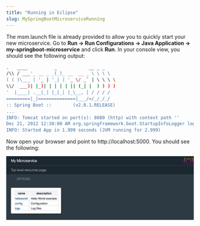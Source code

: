 ```yaml
---
title: "Running in Eclipse"
slug: MySpringBootMicroserviceRunning
---
```


The msm.launch file is already provided to allow you to quickly start your new microservice.
Go to **Run -> Run Configurations -> Java Application -> my-springboot-microservice** and click **Run**.
In your console view, you should see the following output:

```bash
.   ____          _            __ _ _
/\\ / ___'_ __ _ _(_)_ __  __ _ \ \ \ \
( ( )\___ | '_ | '_| | '_ \/ _` | \ \ \ \
\\/  ___)| |_)| | | | | || (_| |  ) ) ) )
'  |____| .__|_| |_|_| |_\__, | / / / /
=========|_|==============|___/=/_/_/_/
:: Spring Boot ::        (v2.0.1.RELEASE)
...
INFO: Tomcat started on port(s): 8080 (http) with context path ''
Dec 21, 2012 12:30:00 AM org.springframework.boot.StartupInfoLogger logStarted
INFO: Started App in 1.999 seconds (JVM running for 2.999)
```

Now open your browser and point to http://localhost:5000.
You should see the following:

![My SpringBoot Microservice Running](/img/doc-files/msm.Running.1.png)
